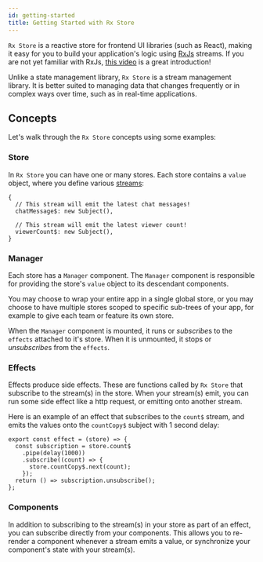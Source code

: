 ```yaml
---
id: getting-started
title: Getting Started with Rx Store
---
```


`Rx Store` is a reactive store for frontend UI libraries (such as React), making it easy for you to build your application's logic using [RxJs](https://rxjs-dev.firebaseapp.com/) streams. If you are not yet familiar with RxJs, [this video](https://www.youtube.com/watch?v=ewcoEYS85Co) is a great introduction!

Unlike a state management library, `Rx Store` is a stream management library. It is better suited to managing data that changes frequently or in complex ways over time, such as in real-time applications.

## Concepts

Let's walk through the `Rx Store` concepts using some examples:


### Store

In `Rx Store` you can have one or many stores. Each store contains a `value` object, where you define various [streams](./rxjs-concepts.md):

```
{
  // This stream will emit the latest chat messages!
  chatMessage$: new Subject(),

  // This stream will emit the latest viewer count!
  viewerCount$: new Subject(),
}
```


### Manager

Each store has a `Manager` component. The `Manager` component is responsible for providing the store's `value` object to its descendant components.

You may choose to wrap your entire app in a single global store, or you may choose to have multiple stores scoped to specific sub-trees of your app, for example to give each team or feature its own store.

When the `Manager` component is mounted, it runs or *subscribe*s to the `effects` attached to it's store. When it is unmounted, it stops or *unsubscribe*s from the `effects`.

### Effects

Effects produce side effects. These are functions called by `Rx Store` that subscribe to the stream(s) in the store. When your stream(s) emit, you can run some side effect like a http request, or emitting onto another stream.

Here is an example of an effect that subscribes to the `count$` stream, and emits the values onto the `countCopy$` subject with 1 second delay:

```tsx
export const effect = (store) => {
  const subscription = store.count$
    .pipe(delay(1000))
    .subscribe((count) => {
      store.countCopy$.next(count);
    });
  return () => subscription.unsubscribe();
};
```

### Components

In addition to subscribing to the stream(s) in your store as part of an effect, you can subscribe directly from your components. This allows you to re-render a component whenever a stream emits a value, or synchronize your component's state with your stream(s).